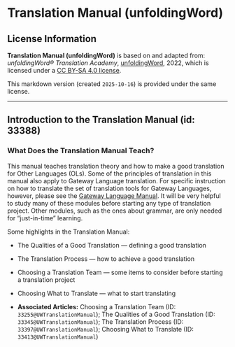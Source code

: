 # Translation Manual (unfoldingWord)

## License Information

**Translation Manual (unfoldingWord)** is based on and adapted from: _unfoldingWord® Translation Academy_, [unfoldingWord](https://unfoldingword.org/utw), 2022, which is licensed under a [CC BY-SA 4.0 license](https://creativecommons.org/licenses/by-sa/4.0/legalcode.en).

This markdown version (created `2025-10-16`) is provided under the same license.



--------------------------------

## Introduction to the Translation Manual (id: 33388)

### What Does the Translation Manual Teach?

This manual teaches translation theory and how to make a good translation for Other Languages (OLs). Some of the principles of translation in this manual also apply to Gateway Language translation. For specific instruction on how to translate the set of translation tools for Gateway Languages, however, please see the [Gateway Language Manual](https://gl-manual.readthedocs.io/). It will be very helpful to study many of these modules before starting any type of translation project. Other modules, such as the ones about grammar, are only needed for “just\-in\-time” learning.

Some highlights in the Translation Manual:

* The Qualities of a Good Translation — defining a good translation
* The Translation Process — how to achieve a good translation
* Choosing a Translation Team — some items to consider before starting a translation project
* Choosing What to Translate — what to start translating

* **Associated Articles:** Choosing a Translation Team (ID: `33255@UWTranslationManual`); The Qualities of a Good Translation (ID: `33345@UWTranslationManual`); The Translation Process (ID: `33397@UWTranslationManual`); Choosing What to Translate (ID: `33413@UWTranslationManual`)

